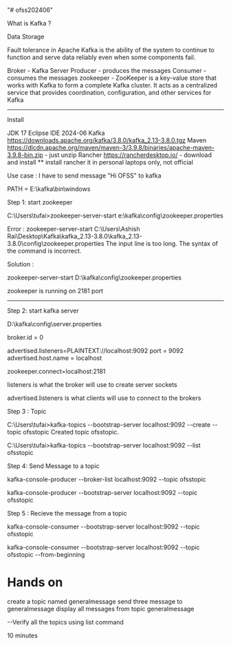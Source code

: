 "# ofss202406" 

What is Kafka ?

Data Storage


Fault tolerance in Apache Kafka is the ability of the system to continue to function and serve data reliably even when some components fail.


Broker - Kafka Server
Producer - produces the messages
Consumer - consumes the messages
zookeeper - ZooKeeper is a key-value store that works with Kafka to form a complete Kafka cluster. It acts as a centralized service that provides coordination, configuration, and other services for Kafka


---------------------------------

Install 


JDK 17 
Eclipse IDE 2024-06
Kafka 		https://downloads.apache.org/kafka/3.8.0/kafka_2.13-3.8.0.tgz
Maven		https://dlcdn.apache.org/maven/maven-3/3.9.8/binaries/apache-maven-3.9.8-bin.zip	- just unzip
Rancher		https://rancherdesktop.io/		-  download and install
** install rancher it in personal laptops only, not official

Use case : I have to send message "Hi OFSS" to kafka


PATH = E:\kafka\bin\windows

Step 1: start zookeeper

C:\Users\tufai>zookeeper-server-start e:\kafka\config\zookeeper.properties



Error : 
zookeeper-server-start C:\Users\Ashish Rai\Desktop\Kafka\kafka_2.13-3.8.0\kafka_2.13-3.8.0\config\zookeeper.properties
The input line is too long.
The syntax of the command is incorrect.

Solution :


zookeeper-server-start D:\kafka\config\zookeeper.properties

zookeeper is running on 2181 port


-------------------------------------------------------------------------------------

Step 2: start kafka server 


D:\kafka\config\server.properties

broker.id = 0


advertised.listeners=PLAINTEXT://localhost:9092
port = 9092
advertised.host.name = localhost 

zookeeper.connect=localhost:2181


listeners is what the broker will use to create server sockets

advertised.listeners is what clients will use to connect to the brokers


Step 3 : Topic

C:\Users\tufai>kafka-topics --bootstrap-server localhost:9092 --create --topic ofsstopic
Created topic ofsstopic.

C:\Users\tufai>kafka-topics --bootstrap-server localhost:9092 --list
ofsstopic

Step 4: Send Message to a topic

kafka-console-producer --broker-list localhost:9092 --topic ofsstopic

kafka-console-producer --bootstrap-server localhost:9092 --topic ofsstopic

Step 5 : Recieve the message from a topic

kafka-console-consumer --bootstrap-server localhost:9092 --topic ofsstopic

kafka-console-consumer --bootstrap-server localhost:9092 --topic ofsstopic --from-beginning


Hands on
============


create a topic named generalmessage
send three message to generalmessage
display all messages from topic generalmessage

--Verify all the topics using list command



10 minutes



















